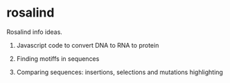 # rosalind
Rosalind info ideas.

1. Javascript code to convert DNA to RNA to protein

2. Finding motiffs in sequences

3. Comparing sequences: insertions, selections and mutations highlighting 


